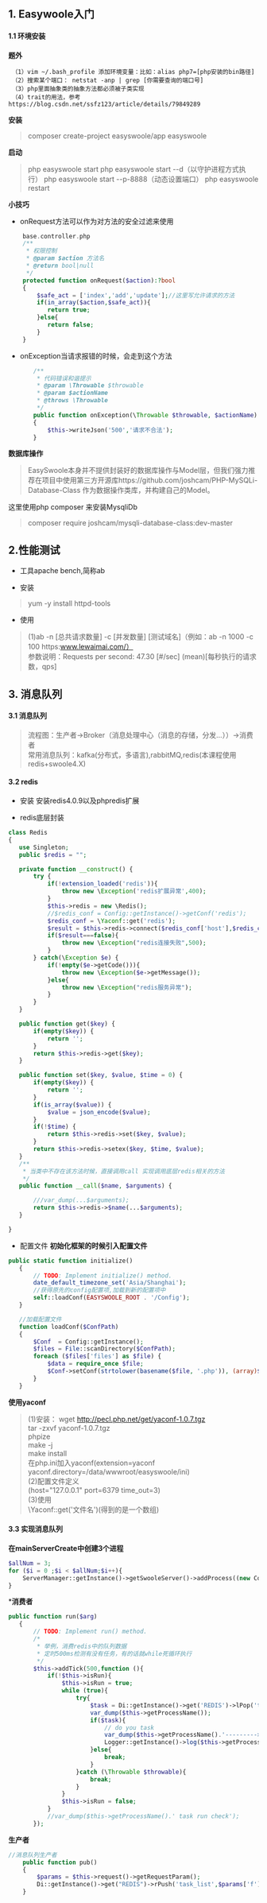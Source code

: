  ## 1. Easywoole入门
 
 #### 1.1 环境安装
 
 **题外**
 ```
  （1）vim ~/.bash_profile 添加环境变量：比如：alias php7=[php安装的bin路径]
  （2）搜索某个端口： netstat -anp | grep [你需要查询的端口号]
  （3）php里面抽象类的抽象方法都必须被子类实现
  （4）trait的用法，参考https://blog.csdn.net/ssfz123/article/details/79849289
 ```
 
 **安装**
 >composer create-project easyswoole/app easyswoole
 
 **启动**
 >php easyswoole start
 >php easyswoole start --d（以守护进程方式执行）
 >php easyswoole start --p-8888（动态设置端口）
 >php easyswoole restart
 
 **小技巧**
 - onRequest方法可以作为对方法的安全过滤来使用
 ```php
     base.controller.php
     /**
      * 权限控制
      * @param $action 方法名
      * @return bool|null
      */
     protected function onRequest($action):?bool
     {
         $safe_act = ['index','add','update'];//这里写允许请求的方法
         if(in_array($action,$safe_act)){
            return true;
         }else{
            return false;
         }  
     }
 
 ```
 - onException当请求报错的时候，会走到这个方法
 ```php
        /**
         * 代码错误和谐提示
         * @param \Throwable $throwable
         * @param $actionName
         * @throws \Throwable
         */
        public function onException(\Throwable $throwable, $actionName): void
        {
            $this->writeJson('500','请求不合法');
        }
 ```

 **数据库操作**
 >EasySwoole本身并不提供封装好的数据库操作与Model层，但我们强力推荐在项目中使用第三方开源库https://github.com/joshcam/PHP-MySQLi-Database-Class 
 作为数据操作类库，并构建自己的Model。
 
 这里使用php composer 来安装MysqliDb
 >composer require joshcam/mysqli-database-class:dev-master
 
 
 
 ## 2.性能测试
 
 - 工具apache bench,简称ab
 
 - 安装
 >yum -y install httpd-tools
 
 - 使用
 >(1)ab -n [总共请求数量] -c [并发数量] [测试域名]（例如：ab -n 1000 -c 100 https:www.lewaimai.com/）<br/>
 >参数说明：Requests per second:    47.30 [#/sec] (mean)[每秒执行的请求数，qps]
 
 ## 3. 消息队列
 
 #### 3.1 消息队列
 >流程图：生产者->Broker（消息处理中心（消息的存储，分发...））->消费者<br/>
 >常用消息队列：kafka(分布式，多语言),rabbitMQ,redis(本课程使用redis+swoole4.X)
 
 #### 3.2 redis
 
 - 安装
 安装redis4.0.9以及phpredis扩展
 
 - redis底层封装
 ```php
class Redis
{
    use Singleton;
    public $redis = "";

    private function __construct() {
        try {
            if(!extension_loaded('redis')){
                throw new \Exception('redis扩展异常',400);
            }
            $this->redis = new \Redis();
            //$redis_conf = Config::getInstance()->getConf('redis');
            $redis_conf = \Yaconf::get('redis');
            $result = $this->redis->connect($redis_conf['host'],$redis_conf['port'],$redis_conf['time_out']);
            if($result===false){
                throw new \Exception("redis连接失败",500);
            }
        } catch(\Exception $e) {
            if(!empty($e->getCode())){
                throw new \Exception($e->getMessage());
            }else{
                throw new \Exception("redis服务异常");
            }
        }
    }

    public function get($key) {
        if(empty($key)) {
            return '';
        }
        return $this->redis->get($key);
    }

    public function set($key, $value, $time = 0) {
        if(empty($key)) {
            return '';
        }
        if(is_array($value)) {
            $value = json_encode($value);
        }
        if(!$time) {
            return $this->redis->set($key, $value);
        }
        return $this->redis->setex($key, $time, $value);
    }
    /**
     * 当类中不存在该方法时候，直接调用call 实现调用底层redis相关的方法
     */
    public function __call($name, $arguments) {

        ///var_dump(...$arguments);
        return $this->redis->$name(...$arguments);
    }

}

```
 - 配置文件
 **初始化框架的时候引入配置文件**
 ```php
public static function initialize()
    {
        // TODO: Implement initialize() method.
        date_default_timezone_set('Asia/Shanghai');
        //获得原先的config配置项,加载到新的配置项中
        self::loadConf(EASYSWOOLE_ROOT . '/Config');
    }

    //加载配置文件
    function loadConf($ConfPath)
    {
        $Conf  = Config::getInstance();
        $files = File::scanDirectory($ConfPath);
        foreach ($files['files'] as $file) {
            $data = require_once $file;
            $Conf->setConf(strtolower(basename($file, '.php')), (array)$data);
        }
    }
```
 **使用yaconf**
 >(1)安装： wget http://pecl.php.net/get/yaconf-1.0.7.tgz<br>
 >tar -zxvf yaconf-1.0.7.tgz<br>
 >phpize<br>
 >make -j<br>
 >make install<br>
 >在php.ini加入yaconf(extension=yaconf yaconf.directory=/data/wwwroot/easyswoole/ini)<br>
 >(2)配置文件定义<br>(host="127.0.0.1" port=6379 time_out=3)<br>
 >(3)使用<br>
 >\Yaconf::get('文件名')(得到的是一个数组)<br>
 
 #### 3.3 实现消息队列
 
 **在mainServerCreate中创建3个进程**
 ```php
 $allNum = 3;
 for ($i = 0 ;$i < $allNum;$i++){
     ServerManager::getInstance()->getSwooleServer()->addProcess((new ConsumerTest("consumer_{$i}"))->getProcess());
 }
 ```
 ***消费者**
 ```php
 public function run($arg)
    {
        // TODO: Implement run() method.
        /*
         * 举例，消费redis中的队列数据
         * 定时500ms检测有没有任务，有的话就while死循环执行
         */
        $this->addTick(500,function (){
            if(!$this->isRun){
                $this->isRun = true;
                while (true){
                    try{
                        $task = Di::getInstance()->get('REDIS')->lPop('task_list');
                        var_dump($this->getProcessName());
                        if($task){
                            // do you task
                            var_dump($this->getProcessName().'--------->'.$task);
                            Logger::getInstance()->log($this->getProcessName().'----'.$task);
                        }else{
                            break;
                        }
                    }catch (\Throwable $throwable){
                        break;
                    }
                }
                $this->isRun = false;
            }
            //var_dump($this->getProcessName().' task run check');
        });
```
**生产者**
```php
//消息队列生产者
    public function pub()
    {
        $params = $this->request()->getRequestParam();
        Di::getInstance()->get("REDIS")->rPush('task_list',$params['f']);
    }
```
 
 